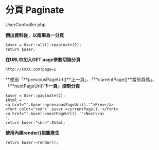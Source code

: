 # 分頁 Paginate

UserController.php

**撈出資料後，以兩筆為一分頁**

```
$user = User::all()->paginate(2);
return $user;
```

**在URL中加入GET page參數切換分頁**

```
http://XXXX.com?page=1
```

**使用「**previousPageUrl\(\)**上一頁」、「**currentPage\(\)**當前頁碼」、「**nextPageUrl\(\)**下一頁」控制分頁**

```
$user = User::paginate(2);
$html = '
<a href="'.$user->previousPageUrl().'">Prev</a>
<font color="red">'.$user->currentPage().'</font>
<a href="'.$user->nextPageUrl().'">Next</a>
';
return $user."<br>".$html;
```

**使用內建render\(\)視圖產生**

```
return $user->render();
```



